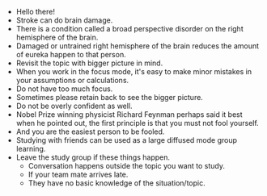 * Hello there!
* Stroke can do brain damage.
* There is a condition called a broad perspective disorder on the right hemisphere of the brain.
* Damaged or untrained right hemisphere of the brain reduces the amount of eureka happen to that person.
* Revisit the topic with bigger picture in mind.
* When you work in the focus mode, it's easy to make minor mistakes in your assumptions or calculations.
* Do not have too much focus.
* Sometimes please retain back to see the bigger picture.
* Do not be overly confident as well.
* Nobel Prize winning physicist Richard Feynman perhaps said it best when he pointed out, the first principle is that you must not fool yourself.
* And you are the easiest person to be fooled.
* Studying with friends can be used as a large diffused mode group learning.
* Leave the study group if these things happen.
    * Conversation happens outside the topic you want to study.
    * If your team mate arrives late.
    * They have no basic knowledge of the situation/topic.